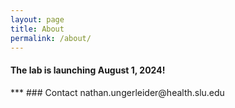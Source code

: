 ```yaml
---
layout: page
title: About
permalink: /about/
---
```

<div class="content">
<h4 class="subtitle-is-4">The lab is launching August 1, 2024!</h4>
</div>
***
### Contact
nathan.ungerleider@health.slu.edu
